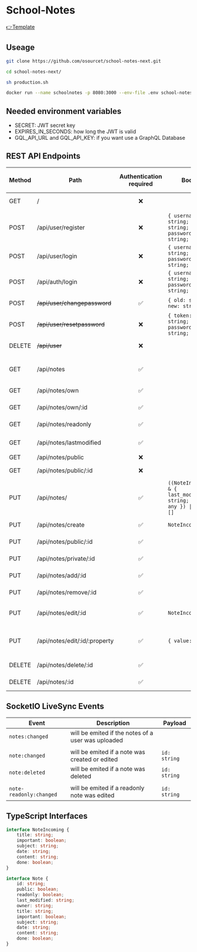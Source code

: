# School-Notes

[👉Template](https://github.com/felix-07-11/TS-vueJS-vuetify-nestJS)

## Useage

```sh
git clone https://github.com/osourcet/school-notes-next.git

cd school-notes-next/

sh production.sh

docker run --name schoolnotes -p 8080:3000 --env-file .env school-notes-next:latest # App run on port 8080
```

## Needed environment variables

-   SECRET: JWT secret key
-   EXPIRES_IN_SECONDS: how long the JWT is valid
-   GQL_API_URL and GQL_API_KEY: if you want use a GraphQL Database

## REST API Endpoints

| Method | Path                          | Authentication required | Body                                                              | Http status code   | Returns                              |
| ------ | ----------------------------- | :---------------------: | ----------------------------------------------------------------- | ------------------ | ------------------------------------ |
| GET    | /                             |           ❌            |                                                                   | 200; 404           | frontend (VueJS)                     |
|        |                               |                         |                                                                   |                    |                                      |
| POST   | /api/user/register            |           ❌            | `{ username: string; email: string; password: string; }`          | 201; 403           |                                      |
| POST   | /api/user/login               |           ❌            | `{ username: string; password: string; }`                         | 308                |                                      |
| POST   | /api/auth/login               |           ❌            | `{ username: string; password: string; }`                         | 200; 403           | `{ token: string; }`                 |
| POST   | ~~/api/user/changepassword~~  |           ✅            | `{ old: string; new: string; }`                                   | 200; 401           |                                      |
| POST   | ~~/api/user/resetpassword~~   |           ❌            | `{ token: string; password: string; }`                            | 200; 403           |                                      |
| DELETE | ~~/api/user~~                 |           ❌            |                                                                   | 200; 403           |                                      |
|        |                               |                         |                                                                   |                    |                                      |
| GET    | /api/notes                    |           ✅            |                                                                   | 200; 401           | `{ own: Note[]; readonly: Note[]; }` |
| GET    | /api/notes/own                |           ✅            |                                                                   | 200; 401           | `Note[]`                             |
| GET    | /api/notes/own/:id            |           ✅            |                                                                   | 200; 401           | `Note`                               |
| GET    | /api/notes/readonly           |           ✅            |                                                                   | 200; 401           | `Note[]`                             |
| GET    | /api/notes/lastmodified       |           ✅            |                                                                   | 200; 401           | `{ lastmodified: string; }`          |
| GET    | /api/notes/public             |           ❌            |                                                                   | 200                | `Note[]`                             |
| GET    | /api/notes/public/:id         |           ❌            |                                                                   | 200; 404           | `Note`                               |
| PUT    | /api/notes/                   |           ✅            | `((NoteIncoming & { last_modified: string; id: any }) \| Note)[]` | 200; 401           |                                      |
| PUT    | /api/notes/create             |           ✅            | `NoteIncoming`                                                    | 201; 401           |                                      |
| PUT    | /api/notes/public/:id         |           ✅            |                                                                   | 200; 401           |                                      |
| PUT    | /api/notes/private/:id        |           ✅            |                                                                   | 200; 401           |                                      |
| PUT    | /api/notes/add/:id            |           ✅            |                                                                   | 200; 401           |                                      |
| PUT    | /api/notes/remove/:id         |           ✅            |                                                                   | 200; 401           |                                      |
| PUT    | /api/notes/edit/:id           |           ✅            | `NoteIncoming`                                                    | 200; 401; 404      |                                      |
| PUT    | /api/notes/edit/:id/:property |           ✅            | `{ value: any }`                                                  | 200; 400; 401; 404 |                                      |
| DELETE | /api/notes/delete/:id         |           ✅            |                                                                   | 200; 401           |                                      |
| DELETE | /api/notes/:id                |           ✅            |                                                                   | 200; 401           |                                      |

## SocketIO LiveSync Events

| Event                   | Description                                        | Payload      |
| ----------------------- | -------------------------------------------------- | ------------ |
| `notes:changed`         | will be emited if the notes of a user was uploaded |              |
|                         |                                                    |              |
| `note:changed`          | will be emited if a note was created or edited     | `id: string` |
| `note:deleted`          | will be emited if a note was deleted               | `id: string` |
|                         |                                                    |              |
| `note-readonly:changed` | will be emited if a readonly note was edited       | `id: string` |

## TypeScript Interfaces

```ts
interface NoteIncoming {
    title: string;
    important: boolean;
    subject: string;
    date: string;
    content: string;
    done: boolean;
}

interface Note {
    id: string;
    public: boolean;
    readonly: boolean;
    last_modified: string;
    owner: string;
    title: string;
    important: boolean;
    subject: string;
    date: string;
    content: string;
    done: boolean;
}
```
